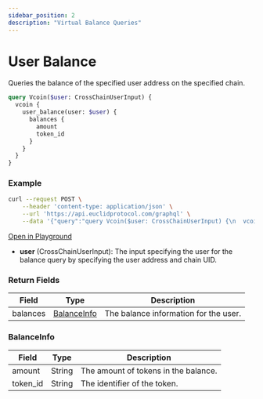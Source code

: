```yaml
---
sidebar_position: 2
description: "Virtual Balance Queries"
---
```


# User Balance
Queries the balance of the specified user address on the specified chain.

```graphql
query Vcoin($user: CrossChainUserInput) {
  vcoin {
    user_balance(user: $user) {
      balances {
        amount
        token_id
      }
    }
  }
}
```

### Example

```bash
curl --request POST \
    --header 'content-type: application/json' \
    --url 'https://api.euclidprotocol.com/graphql' \
    --data '{"query":"query Vcoin($user: CrossChainUserInput) {\n  vcoin {\n    user_balance(user: $user) {\n      balances {\n        amount\n        token_id\n      }\n    }\n  }\n}","variables":{"user":{"address":"nibi1...","chain_uid":"nibiru"}}}'
```

[Open in Playground](https://api.euclidprotocol.com/?explorerURLState=N4IgJg9gxgrgtgUwHYBcQC4QEcYIE4CeABAGpQQCWSAFACQwDO%2B6RAwnhAw6wBYCGVAKpM8ASSQAHGCgCURYAB0kRIgDdyVeUpUrG%2BAPoAjPgBs%2BSKAmp68LeiLmLlOlcbMWEDLc5cq%2BcCBhUbV8VFAgAa2R9CjAQlwBfeKIk51TUkAAaEFU%2BPAo%2BQxNPDBAnFQUQG0qWcp1KvjAwPE8GGqJKpApDCgBGADpByszkyqh%2BKn0YWPbO7oo8GEqQ9JAEoA)


- **user** (CrossChainUserInput): The input specifying the user for the balance query by specifying the user address and chain UID.

### Return Fields

| Field                  | Type   | Description                                             |
|------------------------|--------|---------------------------------------------------------|
| balances               | [BalanceInfo](#balanceinfo) | The balance information for the user.                    |

### BalanceInfo

| Field                  | Type   | Description                                             |
|------------------------|--------|---------------------------------------------------------|
| amount                 | String | The amount of tokens in the balance.                              |
| token_id               | String | The identifier of the token.                            | 





